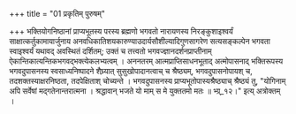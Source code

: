 +++
title = "01 प्रकृतिम् पुरुषम्"

+++
भक्तियोगनिष्ठानां प्राप्यभूतस्य परस्य ब्रह्मणो भगवतो नारायणस्य निरङ्कुशाइश्वर्यं साक्षात्कर्तुकामायार्जुनाय अनवधिकातिशयकारुण्याउदार्यसौशील्यादिगुणसागरेण सत्यसङ्कल्पेन भगवता स्वाइश्वर्यं यथावद् अवस्थितं दर्शितम्; उक्तं च तत्त्वतो भगवज्ज्ञानदर्शनप्राप्तीनाम् ऐकान्तिकात्यन्तिकभगवद्भक्त्येकलभ्यत्वम् । अननतरम् आत्मप्राप्तिसाधनभूताद् अत्मोपासनाद् भक्तिरूपस्य भगवदुपासनस्य स्वसाध्यनिष्पादने शैघ्र्यात् सुसुखोपादानत्वाच् च श्रैष्ठ्यम्, भगवदुपासनोपायश् च, तदशक्तस्याक्षरनिष्ठता, तदपेक्षिताश् चोच्यन्ते । भगवदुपासनस्य प्राप्यभूतोपास्यश्रैष्ठ्याच् श्रैष्ठ्यं तु, "योगिनाम् अपि सर्वेषां मद्गतेनान्तरात्मना । श्रद्धावान् भजते यो माम् स मे युक्ततमो मतः ॥ भ्ग्र्_१२।" इत्य् अत्रोक्तम् ।  

